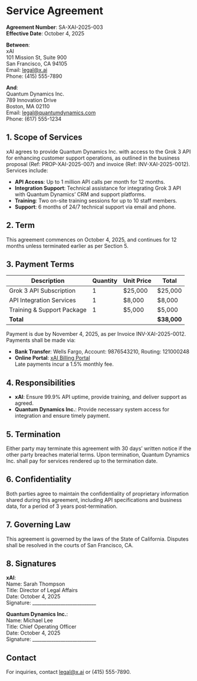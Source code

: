 # Service Agreement

**Agreement Number**: SA-XAI-2025-003  
**Effective Date**: October 4, 2025  

**Between**:  
xAI  
101 Mission St, Suite 900  
San Francisco, CA 94105  
Email: legal@x.ai  
Phone: (415) 555-7890  

**And**:  
Quantum Dynamics Inc.  
789 Innovation Drive  
Boston, MA 02110  
Email: legal@quantumdynamics.com  
Phone: (617) 555-1234  

## 1. Scope of Services
xAI agrees to provide Quantum Dynamics Inc. with access to the Grok 3 API for enhancing customer support operations, as outlined in the business proposal (Ref: PROP-XAI-2025-007) and invoice (Ref: INV-XAI-2025-0012). Services include:  
- **API Access**: Up to 1 million API calls per month for 12 months.  
- **Integration Support**: Technical assistance for integrating Grok 3 API with Quantum Dynamics’ CRM and support platforms.  
- **Training**: Two on-site training sessions for up to 10 staff members.  
- **Support**: 6 months of 24/7 technical support via email and phone.  

## 2. Term
This agreement commences on October 4, 2025, and continues for 12 months unless terminated earlier as per Section 5.

## 3. Payment Terms
| Description                     | Quantity | Unit Price | Total      |
|---------------------------------|----------|------------|------------|
| Grok 3 API Subscription         | 1        | $25,000    | $25,000    |
| API Integration Services        | 1        | $8,000     | $8,000     |
| Training & Support Package      | 1        | $5,000     | $5,000     |
| **Total**                       |          |            | **$38,000** |

Payment is due by November 4, 2025, as per Invoice INV-XAI-2025-0012. Payments shall be made via:  
- **Bank Transfer**: Wells Fargo, Account: 9876543210, Routing: 121000248  
- **Online Portal**: [xAI Billing Portal](https://x.ai/billing)  
Late payments incur a 1.5% monthly fee.

## 4. Responsibilities
- **xAI**: Ensure 99.9% API uptime, provide training, and deliver support as agreed.  
- **Quantum Dynamics Inc.**: Provide necessary system access for integration and ensure timely payment.  

## 5. Termination
Either party may terminate this agreement with 30 days’ written notice if the other party breaches material terms. Upon termination, Quantum Dynamics Inc. shall pay for services rendered up to the termination date.

## 6. Confidentiality
Both parties agree to maintain the confidentiality of proprietary information shared during this agreement, including API specifications and business data, for a period of 3 years post-termination.

## 7. Governing Law
This agreement is governed by the laws of the State of California. Disputes shall be resolved in the courts of San Francisco, CA.

## 8. Signatures
**xAI**:  
Name: Sarah Thompson  
Title: Director of Legal Affairs  
Date: October 4, 2025  
Signature: ___________________________  

**Quantum Dynamics Inc.**:  
Name: Michael Lee  
Title: Chief Operating Officer  
Date: October 4, 2025  
Signature: ___________________________  

## Contact
For inquiries, contact legal@x.ai or (415) 555-7890.